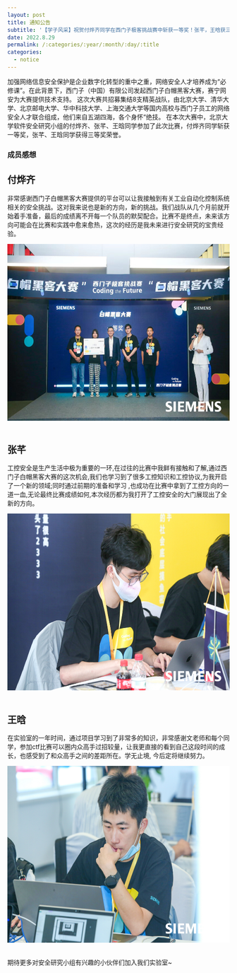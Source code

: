 ```yaml
---
layout: post
title: 通知公告
subtitle: '【学子风采】祝贺付烨齐同学在西门子极客挑战赛中斩获一等奖！张芊，王晗获三等奖荣誉！'
date: 2022.8.29
permalink: /:categories/:year/:month/:day/:title
categories:
  - notice
---
```


加强网络信息安全保护是企业数字化转型的重中之重，网络安全人才培养成为“必修课”。在此背景下，西门子（中国）有限公司发起西门子白帽黑客大赛，赛宁网安为大赛提供技术支持。
这次大赛共招募集结8支精英战队，由北京大学、清华大学、北京邮电大学、华中科技大学、上海交通大学等国内高校与西门子员工的网络安全人才联合组成，他们来自五湖四海，各个身怀“绝技。
在本次大赛中，北京大学软件安全研究小组的付烨齐、张芊、王晗同学参加了此次比赛，付烨齐同学斩获一等奖，张芊、王晗同学获得三等奖荣誉。


### 成员感想
## 付烨齐
非常感谢西门子白帽黑客大赛提供的平台可以让我接触到有关工业自动化控制系统相关的安全挑战。这对我来说也是新的方向，新的挑战。我们战队从几个月前就开始着手准备，最后的成绩离不开每一个队员的默契配合。比赛不是终点，未来该方向可能会在比赛和实践中愈来愈热，这次的经历是我未来进行安全研究的宝贵经验。
<div align=center>
<img src="https://github.com/desperate08/DevPos/blob/master/%E5%9B%BE%E7%89%87/fyq.jpg" width="600px" height="400px"/>
</div>
<br/>

## 张芊
工控安全是生产生活中极为重要的一环,在过往的比赛中我鲜有接触和了解,通过西门子白帽黑客大赛的这次机会,我们也学习到了很多工控知识和工控协议,为我开启了一个新的领域;同时通过前期的准备和学习 ,也成功在比赛中拿到了工控方向的一道一血,无论最终比赛成绩如何,本次经历都为我打开了工控安全的大门展现出了全新的方向。
<div align=center>
<img src="https://github.com/desperate08/DevPos/blob/master/%E5%9B%BE%E7%89%87/zq.jpg" width="600px" height="400px"/>
</div>
<br/>

## 王晗
在实验室的一年时间，通过项目学习到了非常多的知识，非常感谢文老师和每个同学，参加ctf比赛可以圈内众高手过招较量，让我更直接的看到自己这段时间的成长，也感受到了和众高手之间的差距所在。学无止境, 今后定将继续努力。
<div align=center>
<img src="https://github.com/desperate08/DevPos/blob/master/%E5%9B%BE%E7%89%87/wh.jpg" width="600px" height="400px"/>
</div>
<br/>

期待更多对安全研究小组有兴趣的小伙伴们加入我们实验室~
